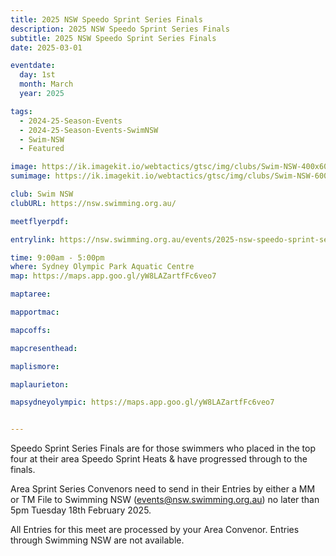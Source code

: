 ```yaml
---
title: 2025 NSW Speedo Sprint Series Finals
description: 2025 NSW Speedo Sprint Series Finals
subtitle: 2025 NSW Speedo Sprint Series Finals
date: 2025-03-01

eventdate:
  day: 1st
  month: March
  year: 2025

tags:
  - 2024-25-Season-Events
  - 2024-25-Season-Events-SwimNSW
  - Swim-NSW
  - Featured

image: https://ik.imagekit.io/webtactics/gtsc/img/clubs/Swim-NSW-400x600.jpg
sumimage: https://ik.imagekit.io/webtactics/gtsc/img/clubs/Swim-NSW-600x400.jpg

club: Swim NSW
clubURL: https://nsw.swimming.org.au/

meetflyerpdf: 

entrylink: https://nsw.swimming.org.au/events/2025-nsw-speedo-sprint-series-finals

time: 9:00am - 5:00pm
where: Sydney Olympic Park Aquatic Centre
map: https://maps.app.goo.gl/yW8LAZartfFc6veo7

maptaree: 

mapportmac: 

mapcoffs:

mapcresenthead:

maplismore: 

maplaurieton: 

mapsydneyolympic: https://maps.app.goo.gl/yW8LAZartfFc6veo7


---
```

Speedo Sprint Series Finals are for those swimmers who placed in the top four at their area Speedo Sprint Heats & have progressed through to the finals.

Area Sprint Series Convenors need to send in their Entries by either a MM or TM File to Swimming NSW (events@nsw.swimming.org.au) no later than 5pm Tuesday 18th February 2025. 

All Entries for this meet are processed by your Area Convenor. Entries through Swimming NSW are not available.